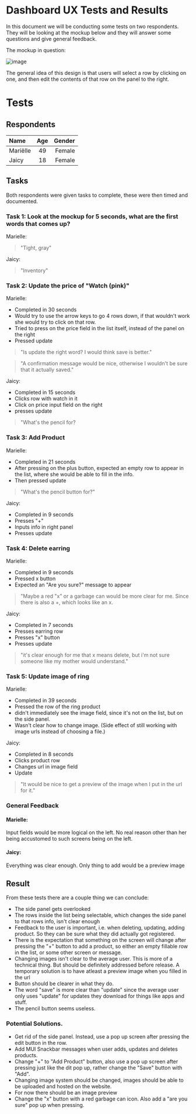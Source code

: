 # Dashboard UX Tests and Results
In this document we will be conducting some tests on two respondents. They will be looking at the mockup below and they will answer some questions and give general feedback.

The mockup in question:

![image](https://user-images.githubusercontent.com/77112006/145224513-2ae1ba83-fe16-48f9-a256-100bb3ea8154.png)

The general idea of this design is that users will select a row by clicking on one, and then edit the contents of that row on the panel to the right.

# Tests

## Respondents

| Name     | Age | Gender    |
| :---        |    :----:   |          ---: |
| Mariëlle     | 49      | Female  |
| Jaicy   | 18        | Female     |

## Tasks
Both respondents were given tasks to complete, these were then timed and documented. 

### Task 1: Look at the mockup for 5 seconds, what are the first words that comes up?

Marielle:
> "Tight, gray"

Jaicy:
> "Inventory"

### Task 2: Update the price of "Watch (pink)"
Marielle:
- Completed in 30 seconds
- Would try to use the arrow keys to go 4 rows down, if that wouldn't work she would try to click on that row.
- Tried to press on the price field in the list itself, instead of the panel on the right
- Pressed update
> "Is update the right word? I would think save is better."

> "A confirmation message would be nice, otherwise I wouldn't be sure that it actually saved."

Jaicy:
- Completed in 15 seconds
- Clicks row with watch in it
- Click on price input field on the right
- presses update

> "What's the pencil for?

### Task 3: Add Product
Marielle:
- Completed in 21 seconds
- After pressing on the plus button, expected an empty row to appear in the list, where she would be able to fill in the info.
- Then pressed update

> "What's the pencil button for?"

Jaicy:
- Completed in 9 seconds
- Presses "+"
- Inputs info in right panel
- Presses update

### Task 4: Delete earring
Marielle:
- Completed in 9 seconds
- Pressed x button
- Expected an "Are you sure?" message to appear

> "Maybe a red "x" or a garbage can would be more clear for me. Since there is also a +, which looks like an x.

Jaicy:
- Completed in 7 seconds
- Presses earring row
- Presses "x" button
- Presses update

> "it's clear enough for me that x means delete, but i'm not sure someone like my mother would understand."

### Task 5: Update image of ring
Marielle:
- Completed in 39 seconds
- Pressed the row of the ring product
- didn't immediately see the image field, since it's not on the list, but on the side panel.
- Wasn't clear how to change image. (Side effect of still working with image urls instead of choosing a file.)

Jaicy:
- Completed in 8 seconds
- Clicks product row
- Changes url in image field
- Update

> "It would be nice to get a preview of the image when I put in the url for it."

### General Feedback
#### Marielle:
Input fields would be more logical on the left. No real reason other than her being accustomed to such screens being on the left.

#### Jaicy:
Everything was clear enough. Only thing to add would be a preview image


## Result
From these tests there are a couple thing we can conclude:
- The side panel gets overlooked
- The rows inside the list being selectable, which changes the side panel to that rows info, isn't clear enough
- Feedback to the user is important, i.e. when deleting, updating, adding product. So they can be sure what they did actually got registered.
- There is the expectation that something on the screen will change after pressing the "+" button to add a product, so either an empty fillable row in the list, or some other screen or message.
- Changing images isn't clear to the average user. This is more of a technical thing. But should be definitely addressed before release. A temporary solution is to have atleast a preview image when you filled in the url
- Button should be clearer in what they do.
- The word "save" is more clear than "update" since the average user only uses "update" for updates they download for things like apps and stuff.
- The pencil button seems useless.


### Potential Solutions.
- Get rid of the side panel. Instead, use a pop up screen after pressing the edit button in the row.
- Add MUI Snackbar messages when user adds, updates and deletes products.
- Change "+" to "Add Product" button, also use a pop up screen after pressing just like the dit pop up, rather change the "Save" button with "Add".
- Changing image system should be changed, images should be able to be uploaded and hosted on the website.
- For now there should be an image preview
- Change the "x" button with a red garbage can icon. Also add a "are you sure" pop up when pressing.







